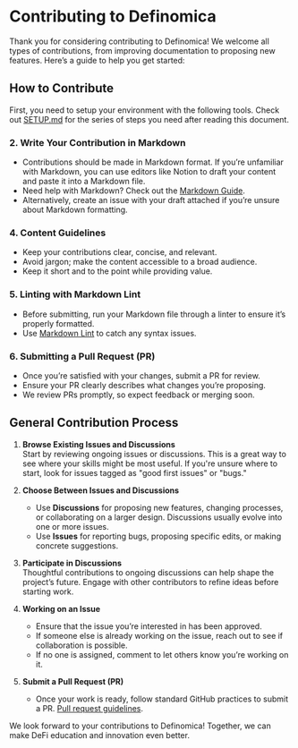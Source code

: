 # Contributing to Definomica

Thank you for considering contributing to Definomica! We welcome all types of contributions, from improving
documentation to proposing new features. Here’s a guide to help you get started:

## How to Contribute

First, you need to setup your environment with the following tools. Check
out [SETUP.md](https://github.com/goodylili/definomica/blob/main/SETUP.md) for the series of steps you need after
reading this document.

### 2. Write Your Contribution in Markdown

- Contributions should be made in Markdown format. If you’re unfamiliar with Markdown, you can use editors like Notion
  to draft your content and paste it into a Markdown file.
- Need help with Markdown? Check out the [Markdown Guide](https://www.markdownguide.org/).
- Alternatively, create an issue with your draft attached if you’re unsure about Markdown formatting.

### 4. Content Guidelines

- Keep your contributions clear, concise, and relevant.
- Avoid jargon; make the content accessible to a broad audience.
- Keep it short and to the point while providing value.

### 5. Linting with Markdown Lint

- Before submitting, run your Markdown file through a linter to ensure it’s properly formatted.
- Use [Markdown Lint](https://github.com/markdownlint/markdownlint) to catch any syntax issues.

### 6. Submitting a Pull Request (PR)

- Once you’re satisfied with your changes, submit a PR for review.
- Ensure your PR clearly describes what changes you’re proposing.
- We review PRs promptly, so expect feedback or merging soon.

## General Contribution Process

1. **Browse Existing Issues and Discussions**  
   Start by reviewing ongoing issues or discussions. This is a great way to see where your skills might be most useful.
   If you're unsure where to start, look for issues tagged as "good first issues" or "bugs."

2. **Choose Between Issues and Discussions**
    - Use **Discussions** for proposing new features, changing processes, or collaborating on a larger design.
      Discussions usually evolve into one or more issues.
    - Use **Issues** for reporting bugs, proposing specific edits, or making concrete suggestions.

3. **Participate in Discussions**  
   Thoughtful contributions to ongoing discussions can help shape the project’s future. Engage with other contributors
   to refine ideas before starting work.

4. **Working on an Issue**
    - Ensure that the issue you’re interested in has been approved.
    - If someone else is already working on the issue, reach out to see if collaboration is possible.
    - If no one is assigned, comment to let others know you’re working on it.

5. **Submit a Pull Request (PR)**
    - Once your work is ready, follow standard GitHub practices to submit a
      PR. [Pull request guidelines](https://docs.github.com/en/communities/setting-up-your-project-for-healthy-contributions/setting-guidelines-for-repository-contributors).

We look forward to your contributions to Definomica! Together, we can make DeFi education and innovation even better.